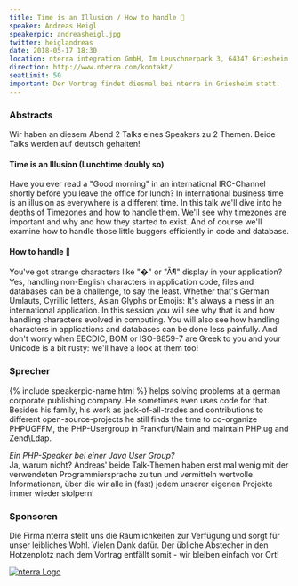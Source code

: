 ```yaml
---
title: Time is an Illusion / How to handle 💩
speaker: Andreas Heigl
speakerpic: andreasheigl.jpg
twitter: heiglandreas
date: 2018-05-17 18:30
location: nterra integration GmbH, Im Leuschnerpark 3, 64347 Griesheim
direction: http://www.nterra.com/kontakt/
seatLimit: 50
important: Der Vortrag findet diesmal bei nterra in Griesheim statt.
---
```


### Abstracts

Wir haben an diesem Abend 2 Talks eines Speakers zu 2 Themen.
Beide Talks werden auf deutsch gehalten!

#### Time is an Illusion (Lunchtime doubly so)

Have you ever read a "Good morning" in an international IRC-Channel shortly before you leave the office for lunch? In international business time is an illusion as everywhere is a different time. In this talk we'll dive into he depths of Timezones and how to handle them. We'll see why timezones are important and why and how they started to exist. And of course we'll examine how to handle those little buggers efficiently in code and database.

#### How to handle 💩

You've got strange characters like "�" or "Ã¶" display in your application? Yes, handling non-English characters in application code, files and databases can be a challenge, to say the least. Whether that's German Umlauts, Cyrillic letters, Asian Glyphs or Emojis: It's always a mess in an international application. In this session you will see why that is and how handling characters evolved in computing. You will also see how handling characters in applications and databases can be done less painfully. And don't worry when EBCDIC, BOM or ISO-8859-7 are Greek to you and your Unicode is a bit rusty: we'll have a look at them too!

### Sprecher

{% include speakerpic-name.html %} helps solving problems at a german corporate publishing company. He sometimes even uses code for that. Besides his family, his work as jack-of-all-trades and contributions to different open-source-projects he still finds the time to co-organize PHPUGFFM, the PHP-Usergroup in Frankfurt/Main and maintain PHP.ug and Zend\Ldap.

_Ein PHP-Speaker bei einer Java User Group?_  
Ja, warum nicht? Andreas' beide Talk-Themen haben erst mal wenig mit der verwendeten Programmiersprache zu tun und vermitteln wertvolle Informationen, über die wir alle in (fast) jedem unserer eigenen Projekte immer wieder stolpern!

### Sponsoren

Die Firma nterra stellt uns die Räumlichkeiten zur Verfügung und sorgt für unser leibliches Wohl. Vielen Dank dafür. Der übliche Abstecher in den Hotzenplotz nach dem Vortrag entfällt somit - wir bleiben einfach vor Ort!

[![nterra Logo](/images/sponsors/nterra.png)](http://www.nterra.de)
